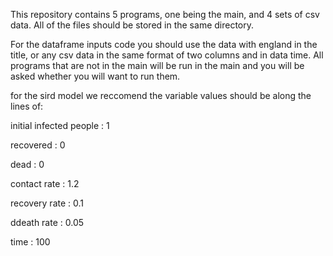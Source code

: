 This repository contains 5 programs, one being the main, and 4 sets of csv data.
All of the files should be stored in the same directory.

For the dataframe inputs code you should use the data with england in the title, or any csv data in the same format of two columns and in data time.
All programs that are not in the main will be run in the main and you will be asked whether you will want to run them.

for the sird model we reccomend the variable values should be along the lines of:

initial infected people : 1

recovered : 0

dead : 0

contact rate : 1.2

recovery rate : 0.1

ddeath rate : 0.05

time : 100

